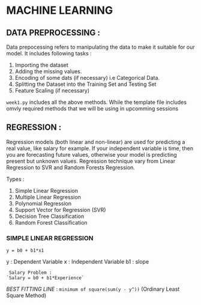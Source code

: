# MACHINE LEARNING 

## DATA PREPROCESSING :
Data prepocessing refers to manipulating the data to make it suitable for our model.
It includes following tasks :
1. Importing the dataset
2. Adding the missing values.
3. Encoding of some dats (if necessary) i.e Categorical Data.
4. Splitting the Dataset into the Training Set and Testing Set
5. Feature Scaling (if necessary)

`week1.py` includes all the above methods. While the template file includes omvly required methods that we will be using in upcomming sessions

## REGRESSION :
Regression models (both linear and non-linear) are used for predicting a real value, like salary for example. If your independent variable is time, then you are forecasting future values, otherwise your model is predicting present but unknown values. Regression technique vary from Linear Regression to SVR and Random Forests Regression.

Types :
1. Simple Linear Regression
2. Multiple Linear Regression
3. Polynomial Regression
4. Support Vector for Regression (SVR)
5. Decision Tree Classification
6. Random Forest Classification

### SIMPLE LINEAR REGRESSION

`y = b0 + b1*x1`

y : Dependent Variable
x : Independent Variable
b1 : slope 

     Salary Problem :
    `Salary = b0 + b1*Experience`

*BEST FITTING LINE* : `minimum of square(sum(y - y^))` (Ordinary Least Square Method)





